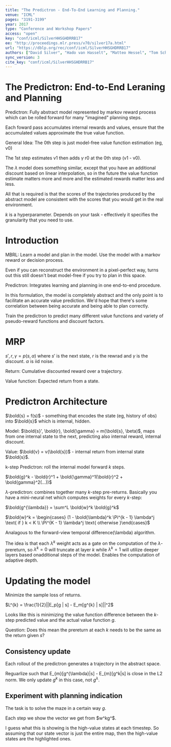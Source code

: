 ```yaml
---
title: "The Predictron - End-To-End Learning and Planning."
venue: "ICML"
pages: "3191-3199"
year: 2017
type: "Conference and Workshop Papers"
access: "open"
key: "conf/icml/SilverHHSGHDRRB17"
ee: "http://proceedings.mlr.press/v70/silver17a.html"
url: "https://dblp.org/rec/conf/icml/SilverHHSGHDRRB17"
authors: ["David Silver", "Hado van Hasselt", "Matteo Hessel", "Tom Schaul", "Arthur Guez", "Tim Harley", "Gabriel Dulac-Arnold", "David P. Reichert", "Neil C. Rabinowitz", "Andr\u00e9 Barreto", "Thomas Degris"]
sync_version: 3
cite_key: "conf/icml/SilverHHSGHDRRB17"
---
```

# The Predictron: End-to-End Leraning and Planning

Predictron: Fully abstract model represented by markov reward process which can be rolled forward
for many "imagined" planning steps.

Each foward pass accumulates internal rewards and values, ensure that the accumulated
values approximate the true value function.

General Idea: The 0th step is just model-free value function estimation (eg, v0)

The 1st step estimates v1 then adds $\gamma$ r0 at the 0th step (v1 - v0).

The $\lambda$ model does something similar, except that you have an additional
discount based on linear interpolation, so in the future the value
function estimate matters more and more and the estimated rewards matter less and less.

All that is required is that the scores of the trajectories produced by the abstract model are
consistent with the scores that you would get in the real environment.

$k$ is a hyperparameter. Depends on your task - effectively it specifies the granularity that you need to use.

# Introduction

MBRL: Learn a model and plan in the model. Use the model with a markov reward
or decision process.

Even if you can reconstruct the environment in a pixel-perfect way, turns out
this still doesn't beat model-free if you try to plan in this space.

Predictron: Integrates learning and planning in one end-to-end procedure.

In this formulation, the model is completely abstract and the only point is
to facilitate an accurate value prediction. We'd hope that there's some
correlation between being accurate and being able to plan correctly.

Train the predictron to predict many different value functions and variety
of pseudo-reward functions and discount factors.

# MRP

$s', r, \gamma = p(s, \alpha)$ where $s'$ is the next state, $r$ is the rewrad
and $\gamma$ is the discount. $\alpha$ is iid noise.

Return: Cumulative discounted reward over a trajectory.

Value function: Expected return from a state.

# Predictron Architecture

$\bold{s} = f(s)$ - something that encodes the state (eg, history of obs)
into $\bold{s}$ which is internal, hidden.

Model: $\bold{s}', \bold{r}, \bold{\gamma} = m(\bold{s}, \beta)$, maps
from one internal state to the next, predicting also internal reward,
internal discount.

Value: $\bold{v} = v(\bold{s})$ - internal return from internal state $\bold{s}$.

k-step Predictron: roll the internal model forward $k$ steps.

$\bold{g}^k - \bold{r}^1 + \bold{\gamma}^1(\bold{r}^2 + \bold{gamma}^2(...))$

$\lambda$-predictron: combines together many $k$-step pre-returns. Basically
you have a mini-neural net which computes weights for every $k$-step:

$\bold{g^{\lambda}} = \sum^L \bold{w}^k \bold{g}^k$

$\bold{w}^k = \begin{cases} (1 - \bold{\lambda}^k \Pi^{k - 1} \lambda^j \text{ if } k < K \\
\Pi^{K - 1} \lambda^j \text{ otherwise }\end{cases}$

Analagous to the forward-view temporal difference(\lambda) algorithm.

The idea is that each $\lambda^k$ weight acts as a gate on the computation
of the $\lambda$-prereturn, so $\lambda^k = 0$ will truncate at layer $k$
while $\lambda^k = 1$ will utilize deeper layers based onadditional steps of the model.
Enables the computation of adaptive depth.

# Updating the model

Minimize the sample loss of returns.

$L^{k} = \frac{1}{2}||E_p[g | s] - E_m[g^{k} | s]||^2$

Looks like this is minimizing the value function difference between the $k$-step predicted
value and the actual value function $g$.

Question: Does this mean the prereturn at each $k$ needs to be the same as the
return given $s$?

## Consistency update

Each rollout of the predictron generates a trajectory in the abstract space.

Reguarlize such that E_{m}[g^{\lambda}|s] - E_{m}[g^k|s] is close in the L2 norm.
We only update $g^{k}$ in this case, not $g^{\lambda}$.

## Experiment with planning indication

The task is to solve the maze in a certain way $g$.

Each step we show the vector we get from $w^kg^$.

I guess what this is showing is the high-value states at each timestep. So
assuming that our state vector is just the entire map, then the high-value
states are the highlighted ones.